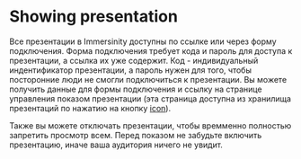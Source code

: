 # Showing presentation

Все презентации в Immersinity доступны по ссылке или через форму подключения. Форма подключения требует кода и пароль для доступа к презентации, а ссылка их уже содержит. Код - индивидуальный индентификатор презентации, а пароль нужен для того, чтобы посторонние люди не смогли подключиться к презентации. Вы можете получить данные для формы подключения и ссылку на странице управления показом презентации (эта страница доступна из хранилища презентаций по нажатию на кнопку [icon](slideshow)).

Также вы можете отключать презентации, чтобы времменно полностью запретить просмотр всем. Перед показом не забудьте включить презентацию, иначе ваша аудитория ничего не увидит.